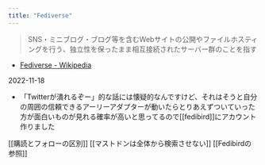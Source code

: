 ```yaml
---
title: "Fediverse"
---
```


> SNS・ミニブログ・ブログ等を含むWebサイトの公開やファイルホスティングを行う、独立性を保ったまま相互接続されたサーバー群のことを指す
- [Fediverse - Wikipedia](https://ja.wikipedia.org/wiki/Fediverse)

2022-11-18
- 「Twitterが潰れるぞー」的な話には懐疑的なんですけど、それはそうと自分の周囲の信頼できるアーリーアダプターが動いたらとりあえずついていった方が面白いものが見れる確率が高いと思ってるので[[fedibird]]にアカウント作りました

[[購読とフォローの区別]]
[[マストドンは全体から検索させない]]
[[Fedibirdの参照]]